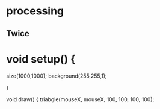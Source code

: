 # processing
## Twice
# void setup() {
 size(1000,1000);
 background(255,255,1);
 
 }
 
void draw() {
triabgle(mouseX, mouseX, 100, 100, 100, 100);
